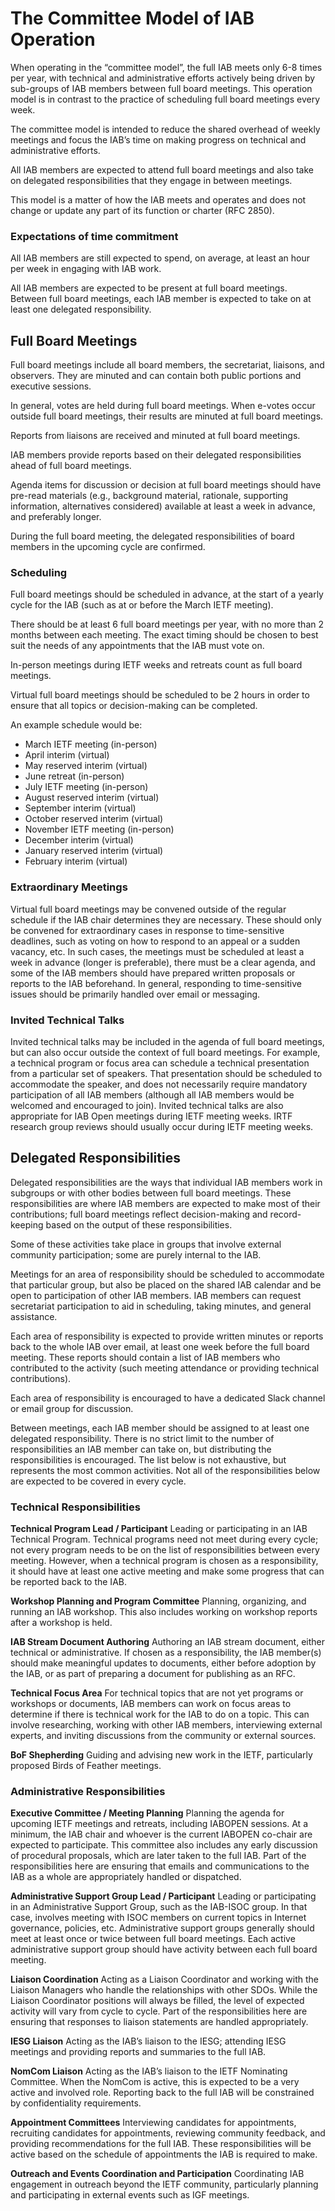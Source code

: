 # The Committee Model of IAB Operation

When operating in the “committee model”, the full IAB meets only 6-8 times per year,
with technical and administrative efforts actively being driven by sub-groups of IAB
members between full board meetings. This operation model is in contrast to the
practice of scheduling full board meetings every week.

The committee model is intended to reduce the shared overhead of weekly meetings and
focus the IAB’s time on making progress on technical and administrative efforts.

All IAB members are expected to attend full board meetings and also take on delegated
responsibilities that they engage in between meetings.

This model is a matter of how the IAB meets and operates and does not change or update
any part of its function or charter (RFC 2850). 

### Expectations of time commitment

All IAB members are still expected to spend, on average, at least an hour per week in
engaging with IAB work.

All IAB members are expected to be present at full board meetings. Between full board
meetings, each IAB member is expected to take on at least one delegated responsibility.

## Full Board Meetings

Full board meetings include all board members, the secretariat, liaisons, and observers.
They are minuted and can contain both public portions and executive sessions. 

In general, votes are held during full board meetings. When e-votes occur outside full
board meetings, their results are minuted at full board meetings.

Reports from liaisons are received and minuted at full board meetings.

IAB members provide reports based on their delegated responsibilities ahead of full
board meetings.

Agenda items for discussion or decision at full board meetings should have pre-read materials
(e.g., background material, rationale, supporting information, alternatives considered)
available at least a week in advance, and preferably longer.

During the full board meeting, the delegated responsibilities of board members in
the upcoming cycle are confirmed.

### Scheduling

Full board meetings should be scheduled in advance, at the start of a yearly cycle for
the IAB (such as at or before the March IETF meeting).

There should be at least 6 full board meetings per year, with no more than 2 months between
each meeting. The exact timing should be chosen to best suit the needs of any appointments
that the IAB must vote on.

In-person meetings during IETF weeks and retreats count as full board meetings.

Virtual full board meetings should be scheduled to be 2 hours in order to ensure that
all topics or decision-making can be completed.

An example schedule would be:

* March IETF meeting (in-person)
* April interim (virtual)
* May reserved interim (virtual)
* June retreat (in-person)
* July IETF meeting (in-person)
* August reserved interim (virtual)
* September interim (virtual)
* October reserved interim (virtual)
* November IETF meeting (in-person)
* December interim (virtual)
* January reserved interim (virtual)
* February interim (virtual)

### Extraordinary Meetings

Virtual full board meetings may be convened outside of the regular schedule if the IAB chair
determines they are necessary. These should only be convened for extraordinary cases in
response to time-sensitive deadlines, such as voting on how to respond to an appeal or a sudden
vacancy, etc. In such cases, the meetings must be scheduled at least a week in advance (longer
is preferable), there must be a clear agenda, and some of the IAB members should
have prepared written proposals or reports to the IAB beforehand. In general, responding to
time-sensitive issues should be primarily handled over email or messaging.

### Invited Technical Talks

Invited technical talks may be included in the agenda of full board meetings, but can also
occur outside the context of full board meetings. For example, a technical program or focus
area can schedule a technical presentation from a particular set of speakers. That presentation
should be scheduled to accommodate the speaker, and does not necessarily require mandatory
participation of all IAB members (although all IAB members would be welcomed and encouraged to
join). Invited technical talks are also appropriate for IAB Open meetings during IETF meeting
weeks. IRTF research group reviews should usually occur during IETF meeting weeks. 

## Delegated Responsibilities

Delegated responsibilities are the ways that individual IAB members work in subgroups or with
other bodies between full board meetings. These responsibilities are where IAB members are
expected to make most of their contributions; full board meetings reflect decision-making
and record-keeping based on the output of these responsibilities. 

Some of these activities take place in groups that involve external community participation;
some are purely internal to the IAB.

Meetings for an area of responsibility should be scheduled to accommodate that particular
group, but also be placed on the shared IAB calendar and be open to participation of other
IAB members. IAB members can request secretariat participation to aid in scheduling, taking
minutes, and general assistance. 

Each area of responsibility is expected to provide written minutes or reports back to the
whole IAB over email, at least one week before the full board meeting. These reports should
contain a list of IAB members who contributed to the activity (such meeting attendance or
providing technical contributions).

Each area of responsibility is encouraged to have a dedicated Slack channel or email group
for discussion.

Between meetings, each IAB member should be assigned to at least one delegated responsibility.
There is no strict limit to the number of responsibilities an IAB member can take on, but
distributing the responsibilities is encouraged. The list below is not exhaustive, but represents
the most common activities. Not all of the responsibilities below are expected to be covered in
every cycle.

### Technical Responsibilities

**Technical Program Lead / Participant**
Leading or participating in an IAB Technical Program. Technical programs need not meet during
every cycle; not every program needs to be on the list of responsibilities between every meeting.
However, when a technical program is chosen as a responsibility, it should have at least one
active meeting and make some progress that can be reported back to the IAB. 

**Workshop Planning and Program Committee**
Planning, organizing, and running an IAB workshop. This also includes working on workshop reports
after a workshop is held.

**IAB Stream Document Authoring**
Authoring an IAB stream document, either technical or administrative. If chosen as a responsibility,
the IAB member(s) should make meaningful updates to documents, either before adoption by the IAB,
or as part of preparing a document for publishing as an RFC. 

**Technical Focus Area**
For technical topics that are not yet programs or workshops or documents, IAB members can work on
focus areas to determine if there is technical work for the IAB to do on a topic. This can involve
researching, working with other IAB members, interviewing external experts, and inviting discussions
from the community or external sources.

**BoF Shepherding**
Guiding and advising new work in the IETF, particularly proposed Birds of Feather meetings. 

### Administrative Responsibilities

**Executive Committee / Meeting Planning**
Planning the agenda for upcoming IETF meetings and retreats, including IABOPEN sessions. At a minimum,
the IAB chair and whoever is the current IABOPEN co-chair are expected to participate. This committee
also includes any early discussion of procedural proposals, which are later taken to the full IAB.
Part of the responsibilities here are ensuring that emails and communications to the IAB as a whole
are appropriately handled or dispatched.

**Administrative Support Group Lead / Participant**
Leading or participating in an Administrative Support Group, such as the IAB-ISOC group. In that case,
involves meeting with ISOC members on current topics in Internet governance, policies, etc.
Administrative support groups generally should meet at least once or twice between full board meetings.
Each active administrative support group should have activity between each full board meeting. 

**Liaison Coordination**
Acting as a Liaison Coordinator and working with the Liaison Managers who handle the relationships with
other SDOs. While the Liaison Coordinator positions will always be filled, the level of expected
activity will vary from cycle to cycle. Part of the responsibilities here are ensuring that responses
to liaison statements are handled appropriately. 

**IESG Liaison**
Acting as the IAB’s liaison to the IESG; attending IESG meetings and providing reports and summaries
to the full IAB.

**NomCom Liaison**
Acting as the IAB’s liaison to the IETF Nominating Committee. When the NomCom is active, this is
expected to be a very active and involved role. Reporting back to the full IAB will be constrained
by confidentiality requirements. 

**Appointment Committees**
Interviewing candidates for appointments, recruiting candidates for appointments, reviewing community
feedback, and providing recommendations for the full IAB. These responsibilities will be active based
on the schedule of appointments the IAB is required to make.

**Outreach and Events Coordination and Participation**
Coordinating IAB engagement in outreach beyond the IETF community, particularly planning and
participating in external events such as IGF meetings.
